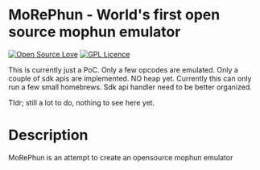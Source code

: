# MoRePhun - World's first open source mophun emulator
[![Open Source Love](https://badges.frapsoft.com/os/v1/open-source.svg?v=103)](https://github.com/ellerbrock/open-source-badges/)
[![GPL Licence](https://badges.frapsoft.com/os/gpl/gpl.png?v=103)](https://opensource.org/licenses/GPL-3.0/)

This is currently just a PoC. Only a few opcodes are emulated. Only a couple of sdk apis are implemented. NO heap yet.
Currently this can only run a few small homebrews.
Sdk api handler need to be better organized.

Tldr; still a lot to do, nothing to see here yet.

# Description

MoRePhun is an attempt to create an opensource mophun emulator